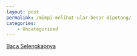 ```yaml
---
layout: post
permalink: /mimpi-melihat-ular-besar-dipotong/
categories:
    - Uncategorized
---
```


[Baca Selengkapnya](/03)